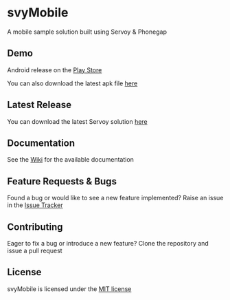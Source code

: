 # svyMobile
A mobile sample solution built using Servoy & Phonegap

Demo
-------------
Android release on the [Play Store](https://play.google.com/store/apps/details?id=com.servoy.mobile)

You can also download the latest apk file [here](https://github.com/Servoy/svyMobile/releases)

Latest Release
-------------
You can download the latest Servoy solution [here](https://github.com/Servoy/svyMobile/releases)

Documentation
-------------
See the [Wiki](https://github.com/Servoy/svyMobile/wiki) for the available documentation

Feature Requests & Bugs
-----------------------
Found a bug or would like to see a new feature implemented? Raise an issue in the [Issue Tracker](https://github.com/Servoy/svyMobile/issues)

Contributing
-------------
Eager to fix a bug or introduce a new feature? Clone the repository and issue a pull request

License
-------
svyMobile is licensed under the [MIT license](https://opensource.org/licenses/MIT)
